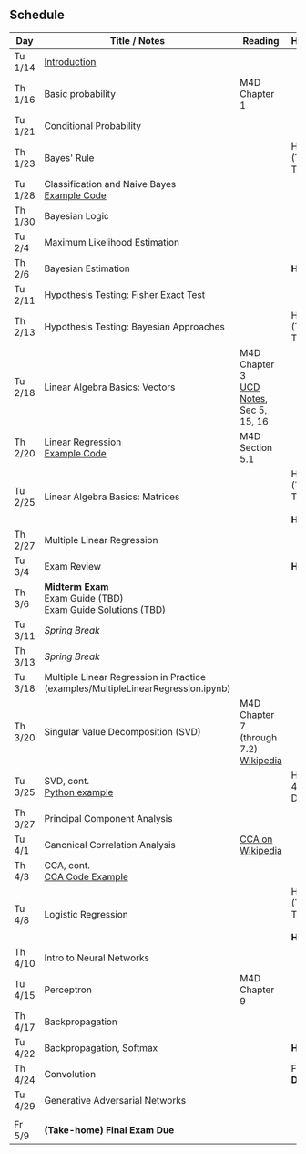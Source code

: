## Schedule

| Day     | Title / Notes                                                      | Reading       | Homework                              |
|---------|--------------------------------------------------------------------|---------------|---------------------------------------|
| Tu 1/14 | [Introduction](lectures/L01-Introduction.pdf)                      |               |                                       |
| Th 1/16 | Basic probability             | M4D Chapter 1 |                                       |
| Tu 1/21 | Conditional Probability |               |                                       |
| Th 1/23 | Bayes' Rule                         |               | HW 1 (TBD), Due Th 2/6 <br> |
| Tu 1/28 | Classification and Naive Bayes <br> [Example Code](examples/SimpleDataPlots.ipynb)     |        |       |
| Th 1/30 | Bayesian Logic              |         |          |
| Tu 2/4  | Maximum Likelihood Estimation |         |          |
| Th 2/6  | Bayesian Estimation     |   | **HW 1 Due**  |
| Tu 2/11 | Hypothesis Testing: Fisher Exact Test |         |          |
| Th 2/13 | Hypothesis Testing: Bayesian Approaches |         | HW 2 (TBD), Due Tu 2/25         |
| Tu 2/18 | Linear Algebra Basics: Vectors              | M4D Chapter 3<br>[UCD Notes](https://www.math.ucdavis.edu/~linear/linear.pdf), Sec 5, 15, 16        |          |
| Th 2/20 | Linear Regression <br> [Example Code](examples/LinearRegression.ipynb)  | M4D Section 5.1 |          |
| Tu 2/25 | Linear Algebra Basics: Matrices              |         | HW 3 (TBD), Due Tu 3/4<br> <br>**HW 2 Due**         |
| Th 2/27 | Multiple Linear Regression<br>  |         |          |
| Tu 3/4  | Exam Review  |         |  **HW 3 Due**   |
| Th 3/6  | **Midterm Exam**<br> Exam Guide (TBD) <br> Exam Guide Solutions (TBD)    |         |          |
| Tu 3/11 | *Spring Break*                        |         |          |
| Th 3/13 | *Spring Break*                        |         |          |
| Tu 3/18 | Multiple Linear Regression in Practice (examples/MultipleLinearRegression.ipynb) |         |          |
| Th 3/20 | Singular Value Decomposition (SVD) | M4D Chapter 7 (through 7.2)<br>[Wikipedia](https://en.wikipedia.org/wiki/Singular_value_decomposition) |          |
| Tu 3/25 | SVD, cont.<br>[Python example](examples/SVD.ipynb) |  | HW 4(TBD), Due Tu 4/8<br> |
| Th 3/27 | Principal Component Analysis |         |          |
| Tu 4/1  | Canonical Correlation Analysis | [CCA on Wikipedia](https://en.wikipedia.org/wiki/Canonical_correlation) |          |
| Th 4/3  | CCA, cont.<br>[CCA Code Example](examples/CCA.ipynb) |         |          |
| Tu 4/8  | Logistic Regression |         | HW 5 (TBD), Due Tu 4/22<br> <br>**HW 4 Due** |
| Th 4/10 | Intro to Neural Networks |         |          |
| Tu 4/15 | Perceptron | M4D Chapter 9 |          |
| Th 4/17 | Backpropagation |         |          |
| Tu 4/22 | Backpropagation, Softmax |         | **HW 5 Due** |
| Th 4/24 | Convolution |         | Final (TBD)<br>**Due Fr 5/9** |
| Tu 4/29 | Generative Adversarial Networks |         |          |
|         |               |         |          |
| Fr 5/9 | **(Take-home) Final Exam Due**<br>             |         |          |
